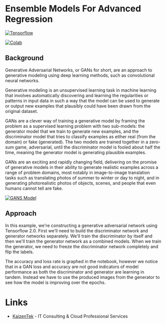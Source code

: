# Ensemble Models For Advanced Regression

[![Tensorflow](https://encrypted-tbn0.gstatic.com/images?q=tbn:ANd9GcT7b9ZDD7lMdkByT-f_RCAqSQYqnq_CpgD16IFrwfmUwWCmdt7H)](https://www.tensorflow.org/beta/guide/effective_tf2)


[![Colab](https://camo.githubusercontent.com/52feade06f2fecbf006889a904d221e6a730c194/68747470733a2f2f636f6c61622e72657365617263682e676f6f676c652e636f6d2f6173736574732f636f6c61622d62616467652e737667)](https://colab.research.google.com/gist/JohnAntonusMaximus/eddf2a3577553dee44a5c71745f5bdb6/tf_2_0_gan.ipynb)

## Background

Generative Adversarial Networks, or GANs for short, are an approach to generative modeling using deep learning methods, such as convolutional neural networks.

Generative modeling is an unsupervised learning task in machine learning that involves automatically discovering and learning the regularities or patterns in input data in such a way that the model can be used to generate or output new examples that plausibly could have been drawn from the original dataset.

GANs are a clever way of training a generative model by framing the problem as a supervised learning problem with two sub-models: the generator model that we train to generate new examples, and the discriminator model that tries to classify examples as either real (from the domain) or fake (generated). The two models are trained together in a zero-sum game, adversarial, until the discriminator model is fooled about half the time, meaning the generator model is generating plausible examples.

GANs are an exciting and rapidly changing field, delivering on the promise of generative models in their ability to generate realistic examples across a range of problem domains, most notably in image-to-image translation tasks such as translating photos of summer to winter or day to night, and in generating photorealistic photos of objects, scenes, and people that even humans cannot tell are fake.

[![GANS Model](https://image.slidesharecdn.com/gans-170201015537/95/a-very-gentle-introduction-to-generative-adversarial-networks-aka-gans-13-638.jpg?cb=1485980114)]()



## Approach

In this example, we're constructing a generative adversarial network using Tensorflow 2.0. First we'll need to build the discriminator network and generator networks separately. We'll train the discriminator by itself and then we'll train the generator network as a combined models. When we train the generator, we need to freeze the discriminator network completely and flip the labels. 

The accuracy and loss rate is graphed in the notebook, however we notice that in a GAN loss and accuracy are not good indicators of model performance as both the discriminator and generator are learning in tandem. Instead we have to use the produced images from the generator to see how the model is improving over the epochs. 

# Links

* [KaizenTek](http://www.kaizentek.io) - IT Consulting & Cloud Professional Services